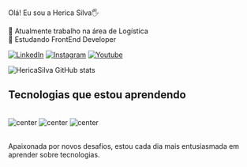 Olá! Eu sou a Herica Silva🖐 

 🔭 Atualmente trabalho na área de Logística  
 🌱 Estudando FrontEnd Developer 
 
 [![LinkedIn](https://img.shields.io/badge/LinkedIn-0077B5?style=for-the-badge&logo=linkedin&logoColor=white)](https://nl.linkedin.com/in/herica-leny-pereira-da-silva-4630b939)
[![Instagram](https://img.shields.io/badge/Instagram-E4405F?style=for-the-badge&logo=instagram&logoColor=white)](https://www.instagram.com/herica_van_passel/)
[![Youtube](https://img.shields.io/badge/YouTube-FF0000?style=for-the-badge&logo=youtube&logoColor=white)](https://www.youtube.com/@hericalenypereiradasilva154)

![HericaSilva GitHub stats](https://github-readme-stats.vercel.app/api?username=HericaSilva&show_icons=true&theme=radical)

## Tecnologias que estou aprendendo

<div style="display: inline_block"><br/>
<img alt="center" alt="Css3" src="https://img.shields.io/badge/CSS3-1572B6?style=for-the-badge&logo=css3&logoColor=white" />
<img alt="center" alt="html5" src="https://img.shields.io/badge/HTML5-E34F26?style=for-the-badge&logo=html5&logoColor=white" />
<img alt="center" alt="Javascript" src="https://img.shields.io/badge/JavaScript-F7DF1E?style=for-the-badge&logo=javascript&logoColor=black" />
 

 
<div><br/>

Apaixonada por novos desafios, estou cada dia mais entusiasmada em aprender sobre tecnologias. 
